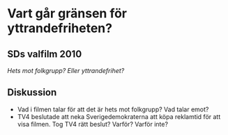 # Vart går gränsen för yttrandefriheten?

## SDs valfilm 2010
 [](https://www.youtube.com/watch?v=XkRRdth8AHc)
*Hets mot folkgrupp? Eller yttrandefrihet?*

## Diskussion

* Vad i filmen talar för att det är hets mot folkgrupp? Vad talar emot?
* TV4 beslutade att neka Sverigedemokraterna att köpa reklamtid för att visa filmen. Tog TV4 rätt beslut? Varför? Varför inte? 